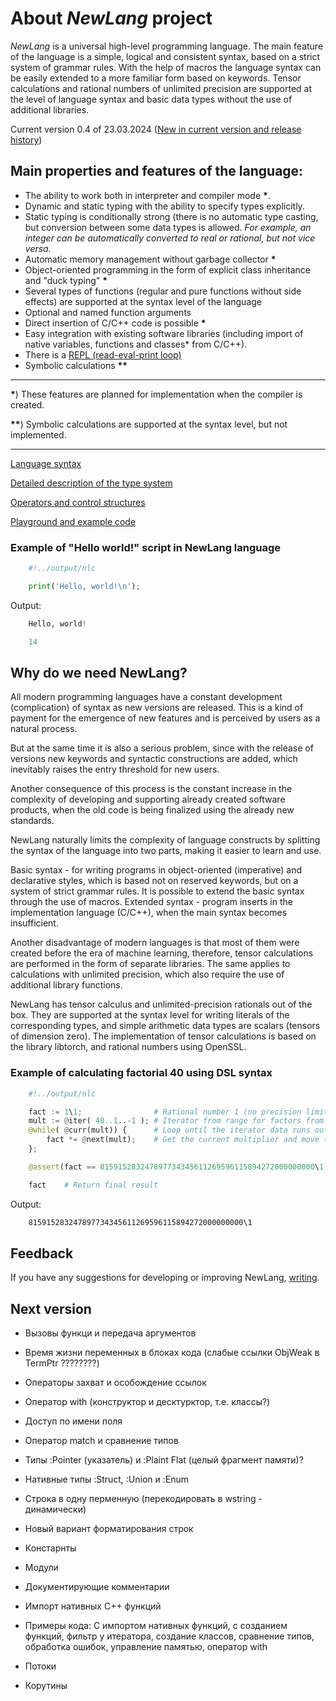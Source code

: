 # About *NewLang* project

*NewLang* is a universal high-level programming language. The main feature of the language is a simple, logical and consistent syntax, based on a strict system of grammar rules. With the help of macros the language syntax can be easily extended to a more familiar form based on keywords. Tensor calculations and rational numbers of unlimited precision are supported at the level of language syntax and basic data types without the use of additional libraries.

Current version 0.4 of 23.03.2024 ([New in current version and release history](https://github.com/rsashka/newlang/releases/tag/v0.4.0))

## Main properties and features of the language:

- The ability to work both in interpreter and compiler mode **\***.
- Dynamic and static typing with the ability to specify types explicitly.
- Static typing is conditionally strong (there is no automatic type casting, but conversion between some data types is allowed. *For example, an integer can be automatically converted to real or rational, but not vice versa.*
- Automatic memory management without garbage collector **\***
- Object-oriented programming in the form of explicit class inheritance and "duck typing" **\***
- Several types of functions (regular and pure functions without side effects) are supported at the syntax level of the language
- Optional and named function arguments
- Direct insertion of C/C++ code is possible **\***
- Easy integration with existing software libraries (including import of native variables, functions and classes* from C/C++).
- There is a <a href="https://en.wikipedia.org/wiki/REPL">REPL (read-eval-print loop)</a>
- Symbolic calculations **\*\***

---
**\***) These features are planned for implementation when the compiler is created.

**\*\***) Symbolic calculations are supported at the syntax level, but not implemented.

---

[Language syntax](http://newlang.net/docs/syntax/)

[Detailed description of the type system](http://newlang.net/docs/types/)

[Operators and control structures](http://newlang.net/docs/ops/)

[Playground and example code](http://newlang.net/playground/?id=1)

### Example of "Hello world!" script in NewLang language

```python
    #!../output/nlc 

    print('Hello, world!\n');
```

Output:

```python
    Hello, world!

    14
```


## Why do we need NewLang?

All modern programming languages have a constant development (complication) of syntax as new versions are released.
This is a kind of payment for the emergence of new features and is perceived by users as a natural process.

But at the same time it is also a serious problem, since with the release of versions new keywords and syntactic constructions are added, which inevitably raises the entry threshold for new users.

Another consequence of this process is the constant increase in the complexity of developing and supporting already created software products, when the old code is being finalized using the already new standards.

NewLang naturally limits the complexity of language constructs by splitting the syntax of the language into two parts, making it easier to learn and use.

Basic syntax - for writing programs in object-oriented (imperative) and declarative styles, which is based not on reserved keywords, but on a system of strict grammar rules. It is possible to extend the basic syntax through the use of macros.
Extended syntax - program inserts in the implementation language (C/C++), when the main syntax becomes insufficient.

Another disadvantage of modern languages is that most of them were created before the era of machine learning, therefore, tensor calculations are performed in the form of separate libraries.
The same applies to calculations with unlimited precision, which also require the use of additional library functions.

NewLang has tensor calculus and unlimited-precision rationals out of the box.
They are supported at the syntax level for writing literals of the corresponding types, and simple arithmetic data types are scalars (tensors of dimension zero).
The implementation of tensor calculations is based on the library libtorch, and rational numbers using OpenSSL.


### Example of calculating factorial 40 using DSL syntax

```python
    #!../output/nlc 

    fact := 1\1;                # Rational number 1 (no precision limit)
    mult := @iter( 40..1..-1 ); # Iterator from range for factors from 40 to 2
    @while( @curr(mult)) {      # Loop until the iterator data runs out
        fact *= @next(mult);    # Get the current multiplier and move to the next iterator element
    };

    @assert(fact == 815915283247897734345611269596115894272000000000\1);

    fact    # Return final result    
```

Output:

```bash
    815915283247897734345611269596115894272000000000\1
```

## Feedback

If you have any suggestions for developing or improving NewLang, [writing](https://github.com/rsashka/newlang/discussions).


## Next version

- Вызовы функци и передача аргументов
- Время жизни переменных в блоках кода (слабые ссылки ObjWeak в TermPtr ????????)
- Операторы захват и особождение ссылок
- Оператор with (конструктор и десктурктор, т.е. классы?)
- Доступ по имени поля
- Оператор matсh и сравнение типов
- Типы :Pointer (указатель)  и :Plaint  Flat  (целый фрагмент памяти)?
- Нативные типы :Struct, :Union и :Enum
- Строка в одну перменную (перекодировать в wstring - динамически)
- Новый вариант форматирования строк
- Констарнты
- Модули
- Документирующие комментарии
- Импорт нативных С++ функций

- Примеры кода: С импортом нативных функций, с созданием функций, 
фильтр у итератора, создание классов, сравнение типов, обработка ошибок,
управление памятью, оператор with

- Потоки

- Корутины


